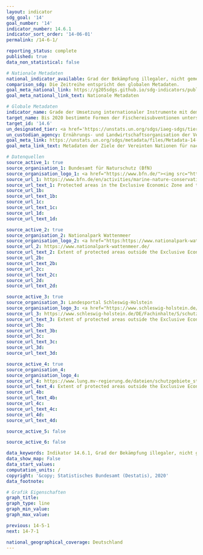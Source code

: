 ```yaml
---
layout: indicator
sdg_goal: '14'
goal_number: '14'
indicator_number: 14.6.1
indicator_sort_order: '14-06-01'
permalink: /14-6-1/

reporting_status: complete
published: true
data_non_statistical: false

# Nationale Metadaten
national_indicator_available: Grad der Bekämpfung illegaler, nicht gemeldeter und ungeregelter Fischerei
comparison_sdg: Die Zeitreihe entspricht den globalen Metadaten.
goal_meta_national_link: https://g205sdgs.github.io/sdg-indicators/public/MetaDe/14.6.1.pdf
goal_meta_national_link_text: Nationale Metadaten

# Globale Metadaten
indicator_name: Grade der Umsetzung internationaler Instrumente mit dem Ziel zur Bekämpfung illegaler, nicht gemeldeter und unregulierter Fischerei
target_name: Bis 2020 bestimmte Formen der Fischereisubventionen untersagen, die zu Überkapazitäten und Überfischung beitragen, Subventionen abschaffen, die zu illegaler, ungemeldeter und unregulierter Fischerei beitragen, und keine neuen derartigen Subventionen einführen, in Anerkennung dessen, dass eine geeignete und wirksame besondere und differenzierte Behandlung der Entwicklungsländer und der am wenigsten entwickelten Länder einen untrennbaren Bestandteil der im Rahmen der Welthandelsorganisation geführten Verhandlungen über Fischereisubventionen bilden sollte
target_id: '14.6'
un_designated_tier: <a href='https://unstats.un.org/sdgs/iaeg-sdgs/tier-classification/' title='Klicken Sie hier um weitere Informationen zur UN-Tier-Klassifikation zu erhalten.'>Tier II</a>
un_custodian_agency: Ernährungs- und Landwirtschaftsorganisation der Vereinten Nationen (FAO)
goal_meta_link: https://unstats.un.org/sdgs/metadata/files/Metadata-14-06-01.pdf
goal_meta_link_text: Metadaten der Ziele der Vereinten Nationen für nachhaltige Entwicklung

# Datenquellen
source_active_1: true
source_organisation_1: Bundesamt für Naturschutz (BfN)
source_organisation_logo_1: <a href="https://www.bfn.de/"><img src="https://g205sdgs.github.io/sdg-indicators/public/OrgImgDe/bfn.png" alt="Logo bfn" style="height:60px; width:148px"/></a>
source_url_1: https://www.bfn.de/en/activities/marine-nature-conservation/national-marine-protected-areas/overview-and-key-facts.html
source_url_text_1: Protected areas in the Exclusive Economic Zone and the total extent of the German territorial water
source_url_1b: 
source_url_text_1b: 
source_url_1c: 
source_url_text_1c: 
source_url_1d: 
source_url_text_1d: 

source_active_2: true
source_organisation_2: Nationalpark Wattenmeer
source_organisation_logo_2: <a href="https:https://www.nationalpark-wattenmeer.de/"><img src="https://g205sdgs.github.io/sdg-indicators/public/OrgImgDe/nationalparkwattenmeer.png" alt="Logo nationalparkwattenmeer" style="height:60px; width:148px"/></a>
source_url_2: https://www.nationalpark-wattenmeer.de/
source_url_text_2: Extent of protected areas outside the Exclusive Economic Zone
source_url_2b: 
source_url_text_2b: 
source_url_2c: 
source_url_text_2c: 
source_url_2d: 
source_url_text_2d: 

source_active_3: true
source_organisation_3: Landesportal Schleswig-Holstein
source_organisation_logo_3: <a href="https://www.schleswig-holstein.de/DE/Home/home_node.html"><img src="https://g205sdgs.github.io/sdg-indicators/public/OrgImgDe/sh.png" alt="Logo sh" style="height:60px; width:148px"/></a>
source_url_3: https://www.schleswig-holstein.de/DE/Fachinhalte/S/schutzgebiete/vogelschutz/Vogelschutzgebiete.html
source_url_text_3: Extent of protected areas outside the Exclusive Economic Zone
source_url_3b: 
source_url_text_3b: 
source_url_3c: 
source_url_text_3c: 
source_url_3d: 
source_url_text_3d: 

source_active_4: true
source_organisation_4: 
source_organisation_logo_4: 
source_url_4: https://www.lung.mv-regierung.de/dateien/schutzgebiete_statistik.pdf
source_url_text_4: Extent of protected areas outside the Exclusive Economic Zone
source_url_4b: 
source_url_text_4b: 
source_url_4c: 
source_url_text_4c: 
source_url_4d: 
source_url_text_4d: 

source_active_5: false

source_active_6: false

data_keywords: Indikator 14.6.1, Grad der Bekämpfung illegaler, nicht gemeldeter und ungeregelter Fischerei, Ernährungs- und Landwirtschaftsorganisation der Vereinten Nationen (FAO)
data_show_map: False
data_start_values: 
computation_units: /
copyright: '&copy; Statistisches Bundesamt (Destatis), 2020'
data_footnote: 

# Grafik Eigenschaften
graph_title: 
graph_type: line
graph_min_value: 
graph_max_value: 

previous: 14-5-1
next: 14-7-1

national_geographical_coverage: Deutschland
---
```


